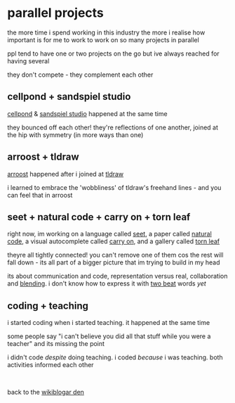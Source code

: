 # parallel projects

the more time i spend working in this industry the more i realise how important is for me to work to work on so many projects in parallel 

ppl tend to have one or two projects on the go but ive always reached for having several 

they don't compete - they complement each other

## cellpond + sandspiel studio

[cellpond](https://www.youtube.com/watch?v=eQgxFuw8f1U) & [sandspiel studio](https://youtu.be/qOA-lR3Xc34?si=ObT8djcfa_mkFbnG) happened at the same time

they bounced off each other! they're reflections of one another, joined at the hip with symmetry (in more ways than one)

## arroost + tldraw

[arroost](https://youtu.be/cF2OF75ivZM) happened after i joined at [tldraw](https://tldraw.com)

i learned to embrace the 'wobbliness' of tldraw's freehand lines - and you can feel that in arroost

## seet + natural code + carry on + torn leaf

right now, im working on a language called [seet](https://www.todepond.com/wikiblogarden/see-it/prior-art/), a paper called [natural code](https://www.todepond.com/wikiblogarden/academia/citation/soon/), a visual autocomplete called [carry on](https://x.com/tldraw/status/1782443204710674571), and a gallery called [torn leaf](https://tornleaf.gallery)

theyre all tightly connected! you can't remove one of them cos the rest will fall down - its all part of a bigger picture that im trying to build in my head

its about communication and code, representation versus real, collaboration and [blending](https://www.todepond.com/wikiblogarden/blending/). i don't know how to express it with [two beat](https://www.todepond.com/wikiblogarden/academia/style/two-beat) words *yet*

## coding + teaching

i started coding when i started teaching. it happened at the same time

some people say "i can't believe you did all that stuff while you were a teacher" and its missing the point

i didn't code *despite* doing teaching. i coded *because* i was teaching. both activities informed each other 

<br>


back to the [wikiblogar
den](/wikiblogarden)
